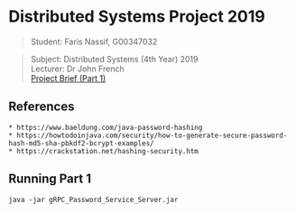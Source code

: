 # Distributed Systems Project 2019

> Student: Faris Nassif, G00347032

> Subject: Distributed Systems (4th Year) 2019<br>
> Lecturer: Dr John French<br>
> [Project Brief (Part 1)](https://learnonline.gmit.ie/pluginfile.php/119965/mod_assign/intro/Project2019_Part1.pdf)

## References 
```
* https://www.baeldung.com/java-password-hashing
* https://howtodoinjava.com/security/how-to-generate-secure-password-hash-md5-sha-pbkdf2-bcrypt-examples/
* https://crackstation.net/hashing-security.htm
```
## Running Part 1

```
java -jar gRPC_Password_Service_Server.jar
```
